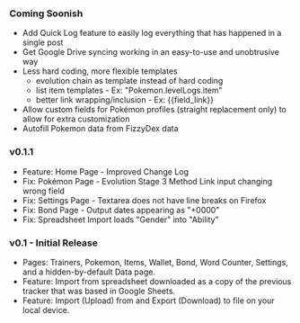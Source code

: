 ### Coming Soonish
- Add Quick Log feature to easily log everything that has happened in a single post
- Get Google Drive syncing working in an easy-to-use and unobtrusive way
- Less hard coding, more flexible templates
  - evolution chain as template instead of hard coding
  - list item templates - Ex: "Pokemon.levelLogs.item"
  - better link wrapping/inclusion - Ex: {{field_link}}
- Allow custom fields for Pokémon profiles (straight replacement only) to allow for extra customization
- Autofill Pokemon data from FizzyDex data

### v0.1.1
- Feature: Home Page - Improved Change Log
- Fix: Pokémon Page - Evolution Stage 3 Method Link input changing wrong field
- Fix: Settings Page - Textarea does not have line breaks on Firefox
- Fix: Bond Page - Output dates appearing as "+0000"
- Fix: Spreadsheet Import loads "Gender" into "Ability" 

### v0.1 - Initial Release
- Pages: Trainers, Pokemon, Items, Wallet, Bond, Word Counter, Settings, and a hidden-by-default Data page.
- Feature: Import from spreadsheet downloaded as a copy of the previous tracker that was based in Google Sheets.
- Feature: Import (Upload) from and Export (Download) to file on your local device.
